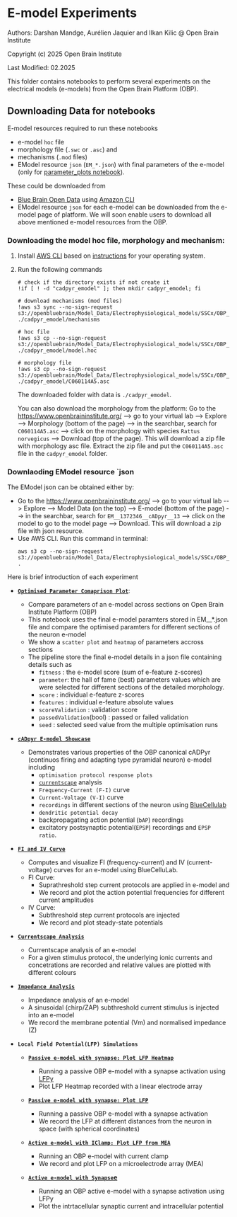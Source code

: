 # E-model Experiments

Authors: Darshan Mandge, Aurélien Jaquier and Ilkan Kilic @ Open Brain Institute

Copyright (c) 2025 Open Brain Institute

Last Modified: 02.2025

This folder contains notebooks to perform several experiments on the electrical models (e-models) from the Open Brain Platform (OBP).

## Downloading Data for notebooks
E-model resources required to run these notebooks
- e-model `hoc` file
- morphology file (`.swc` or `.asc`) and
- mechanisms (`.mod` files)
- EModel resource `json` (`EM_*.json`) with final parameters of the e-model (only for [parameter_plots notebook](parameters_plot/analysis_notebook.ipynb)).


These could be downloaded from
- [Blue Brain Open Data](https://registry.opendata.aws/bluebrain_opendata/) using [Amazon CLI](https://aws.amazon.com/cli/)
-  EModel resource `json` for each e-model can be downloaded from the e-model page of platform. We will soon enable users to download all above mentioned e-model resources from the OBP.


### Downloading the model hoc file, morphology and mechanism:


1. Install [AWS CLI](https://docs.aws.amazon.com/cli/latest/userguide/cli-chap-welcome.html) based on [instructions](https://docs.aws.amazon.com/cli/latest/userguide/getting-started-install.html) for your operating system.

1. Run the following commands
    ```
    # check if the directory exists if not create it
    !if [ ! -d "cadpyr_emodel" ]; then mkdir cadpyr_emodel; fi

    # download mechanisms (mod files)
    !aws s3 sync --no-sign-request s3://openbluebrain/Model_Data/Electrophysiological_models/SSCx/OBP_SSCx/emodels/detailed/cADpyr/mechanisms ./cadpyr_emodel/mechanisms

    # hoc file
    !aws s3 cp --no-sign-request s3://openbluebrain/Model_Data/Electrophysiological_models/SSCx/OBP_SSCx/emodels/detailed/cADpyr/model.hoc ./cadpyr_emodel/model.hoc

    # morphology file
    !aws s3 cp --no-sign-request s3://openbluebrain/Model_Data/Electrophysiological_models/SSCx/OBP_SSCx/emodels/detailed/cADpyr/C060114A5.asc ./cadpyr_emodel/C060114A5.asc
    ```
    The downloaded folder with data is `./cadpyr_emodel`.

    You can also download the morphology from the platform:
    Go to the https://www.openbraininstitute.org/ --> go to your virtual lab --> Explore --> Morphology (bottom of the page) --> in the searchbar, search for `C060114A5.asc` --> click on the morphology with species `Rattus norvegicus` --> Download (top of the page).
    This will download a zip file with morphology asc file. Extract the zip file and put the `C060114A5.asc` file in the `cadpyr_emodel` folder.

### Downlaoding EModel resource `json
The EModel json can be obtained either by:
- Go to the https://www.openbraininstitute.org/ --> go to your virtual lab --> Explore --> Model Data (on the top)  --> E-model (bottom of the page) --> in the searchbar, search for `EM__1372346__cADpyr__13` --> click on the model to go to the model page --> Download.
This will download a zip file with json resource.
- Use AWS CLI. Run this command in terminal:
    ```
    aws s3 cp --no-sign-request s3://openbluebrain/Model_Data/Electrophysiological_models/SSCx/OBP_SSCx/emodels/detailed/cADpyr/EM__emodel=cADpyr__etype=cADpyr__mtype=L5_TPC_A__species=mouse__brain_region=grey__iteration=1372346__13.json .
    ```

Here is brief introduction of each experiment

- [**`Optimised Parameter Comaprison Plot`**](parameters_plot/analysis_notebook.ipynb):
    - Compare parameters of an e-model across sections on Open Brain Institute Platform (OBP)
    - This notebook uses the final e-model paramters stored in EM__*.json file and compare the optimised paramters for different sections of the neuron e-model
    - We show a `scatter plot` and `heatmap` of parameters accross sections
    - The pipeline store the final e-model details in a json file  containing details such as
        - `fitness`  : the e-model score (sum of e-feature z-scores)
        - `parameter`: the hall of fame (best) parameters values which are were selected for different sections of the detailed morphology.
        - `score`    : individual e-feature z-scores
        - `features` : individual e-feature absolute values
        - `scoreValidation` : validation score
        - `passedValidation`(bool) : passed or failed validation
        - `seed` : selected seed value from the multiple optimisation runs


- [**`cADpyr E-model Showcase`**](cadpyr_showcase/analysis_notebook.ipynb)
    - Demonstrates various properties of the OBP canonical cADPyr (continuos firing and adapting type pyramidal neuron) e-model including
        - `optimisation protocol response plots`
        - [`currentscape`](https://github.com/openbraininstitute/Currentscape) analysis
        - `Frequency-Current (F-I)` curve
        - `Current-Voltage (V-I)` curve
        - `recordings` in different sections of the neuron using [BlueCellulab](https://github.com/openbraininstitute/BlueCelluLab)
        - `dendritic potential decay`
        - backpropagating action potential (`bAP`) recordings
        - excitatory postsynaptic potential(`EPSP`) recordings and `EPSP ratio`.

- [**`FI and IV Curve`**](iv_fi_curve/analysis_notebook.ipynb)
    - Computes and visualize FI (frequency-current) and IV (current-voltage) curves for an e-model using BlueCelluLab.
    - FI Curve:
        - Suprathreshold step current protocols are applied in e-model and
        - We record and plot the action potential frequencies for different current amplitudes
    - IV Curve:
        - Subthreshold step current protocols are injected
        - We record and plot steady-state potentials

- [**`Currentscape Analysis`**](single_cell_currentscape_analysis/analysis_notebook.ipynb)
    - Currentscape analysis of an e-model
    - For a given stimulus protocol, the underlying ionic currents and concetrations are recorded and relative values are plotted with different colours

- [**`Impedance Analysis`**](single_cell_impedance_analysis/analysis_notebook.ipynb)
    - Impedance analysis of an e-model
    - A sinusoidal (chirp/ZAP) subthreshold current stimulus is injected into an e-model
    - We record the membrane potential (Vm) and normalised impedance (Z)

- **`Local Field Potential(LFP) Simulations`**

    - [**`Passive e-model with synapse: Plot LFP Heatmap`**](lfpy_simulations/passive_emodel_synapses_heatmap/analysis_notebook.ipynb)
        - Running a passive OBP e-model with a synapse activation using [LFPy](https://github.com/LFPy/LFPy)
        - Plot LFP Heatmap recorded with a linear electrode array

    - [**`Passive e-model with synapse: Plot LFP`**](lfpy_simulations/passive_emodel_synapses_LFP/analysis_notebook.ipynb)
        - Running a passive OBP e-model with a synapse activation
        - We record the LFP at different distances from the neuron in space (with spherical coordinates)

    - [**`Active e-model with IClamp: Plot LFP from MEA`**](lfpy_simulations/active_emodel_Iclamp/analysis_notebook.ipynb)
        - Running an OBP e-model with current clamp
        - We record and plot LFP on a microelectrode array (MEA)

    - [**`Active e-model with Synapse`e**](lfpy_simulations/active_emodel_synapses/analysis_notebook.ipynb)
        - Running an OBP active e-model with a synapse activation using LFPy
        - Plot the intrtacellular synaptic current and intracellular potential
